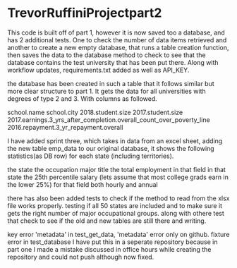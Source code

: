 # TrevorRuffiniProjectpart2

This code is built off of part 1, however it is now saved too a database, and has 2 additional tests. One to check the number of data items retrieved and another to create a new 
empty database, that runs a table creation function, then saves the data to the database method to check to see that the database contains the test university that has been put 
there. Along with workflow updates, requirements.txt added as well as API_KEY.

the database has been created in such a table that it follows similar but more clear structure to part 1.
It gets the data for all universities with degrees of type 2 and 3.
With columns as followed.

school.name
school.city
2018.student.size
2017.student.size
2017.earnings.3_yrs_after_completion.overall_count_over_poverty_line
2016.repayment.3_yr_repayment.overall

I have added sprint three, which takes in data from an excel sheet, adding the new table emp_data to our original database, it shows the following statistics(as DB row)
for each state (including territories).

the state
the occupation major title
the total employment in that field in that state
the 25th percentile salary (lets assume that most college grads earn in the lower 25%) for that field both hourly and annual

there has also been added tests to check if the method to read from the xlsx file works properly.
testing if all 50 states are included and to make sure it gets the right number of major occupational groups.
along with othere test that check to see if the old and new tables are still there and writing.

key error 'metadata' in test_get_data, 'metadata' error only on github.
fixture error in test_database
I have put this in a seperate repository because in part one I made a mistake discussed in office hours while creating the repository and could not push although now fixed.



